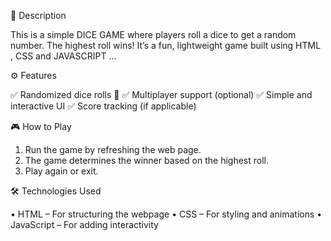 📝 Description

This is a simple DICE GAME where players roll a dice to get a random number. The highest roll wins! It’s a fun, lightweight game built using HTML , CSS and JAVASCRIPT ...

⚙️ Features

✅ Randomized dice rolls 🎲
✅ Multiplayer support (optional)
✅ Simple and interactive UI
✅ Score tracking (if applicable)

🎮 How to Play

1.  Run the game by refreshing the web page. 
2.  The game determines the winner based on the highest roll.
3.  Play again or exit.

🛠️ Technologies Used

•   HTML – For structuring the webpage
•   CSS – For styling and animations
•   JavaScript – For adding interactivity
